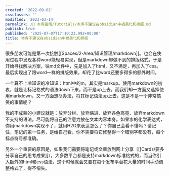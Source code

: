 ```yaml
---
created: '2022-09-02'
cssclasses: ''
modified: '2023-03-14'
permalink: /🧰 本库指南/Tutorials/本库不建议在obsidian中搞美化和排版.md
publish: true
published: '2025-07-07T17:10:23.992+08:00'
title: 本库不建议在obsidian中搞美化和排版
---
```

很多朋友可能是第一次接触[[Spaces/2-Area/知识管理/markdown]]。也会在使用过程中发现各种word能轻易实现，但是markdown却做不到的排版格式。于是开始寻找解决方案，往md文件中，先是加入了html，又不满足，再加入了css。最后实现出了跟word一样的排版效果，却花了比word还要多得多的额外时间。

一个算不上冷知识的冷知识：html中的m，其实是markup。使用markdown的初衷，就是让标记格式的语法down下来，而不是up上去。而我们却一方面又选择使用markdown，又一方面想尽办法，将其标记语法up上去。这是不是一个非常搞笑的事情呢？

我的不成熟的小建议就是：放弃分栏、放弃缩进、放弃各色高亮、放弃markdown不支持的语法。尽可能将自己的注意力放在文本内容本身。如果水的化学表达式，你用markdown实现不了，就用H2O来表达怎么了？你自己会看不懂吗？请记住，笔记的第一任务，是给自己看，你不需要将它修整得一个错别字都没有，每个标点符号都准确。

另外一个重要的原因是，如果我们需要将笔记或文章放到网上分享（[[Cards/要多分享自己的思考成果]]），大多数平台都是支持markdown标准格式的，而当你引入额外的html和css语法，这个时候就会又要在每个发布平台花大量的时间手动调整格式了，得不偿失。